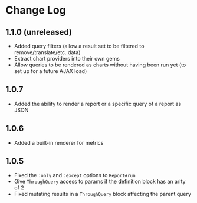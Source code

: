 # Change Log

## 1.1.0 (unreleased)
* Added query filters (allow a result set to be filtered to remove/translate/etc. data)
* Extract chart providers into their own gems
* Allow queries to be rendered as charts without having been run yet (to set up for a future AJAX load)

## 1.0.7
* Added the ability to render a report or a specific query of a report as JSON

## 1.0.6
* Added a built-in renderer for metrics

## 1.0.5
* Fixed the `:only` and `:except` options to `Report#run`
* Give `ThroughQuery` access to params if the definition block has an arity of 2
* Fixed mutating results in a `ThroughQuery` block affecting the parent query